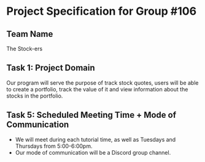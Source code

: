 # Project Specification for Group #106

## Team Name

The Stock-ers

## Task 1: Project Domain

Our program will serve the purpose of track stock quotes, users will be able to create a portfolio, track the value of it and view information about the stocks in the portfolio.

## Task 5: Scheduled Meeting Time + Mode of Communication
- We will meet during each tutorial time, as well as Tuesdays and Thursdays from 5:00-6:00pm.
- Our mode of communication will be a Discord group channel.
